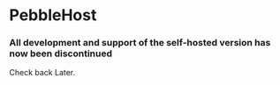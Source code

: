 # PebbleHost

### All development and support of the self-hosted version has now been discontinued

Check back Later.
